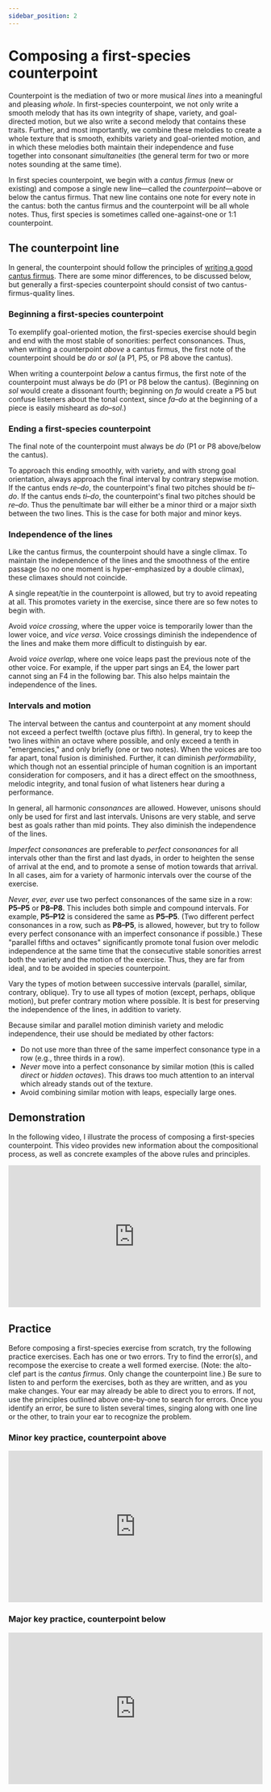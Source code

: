 ```yaml
---
sidebar_position: 2
---
```


# Composing a first-species counterpoint

Counterpoint is the mediation of two or more musical _lines_ into a meaningful and pleasing _whole_. In first-species counterpoint, we not only write a smooth melody that has its own integrity of shape, variety, and goal-directed motion, but we also write a second melody that contains these traits. Further, and most importantly, we combine these melodies to create a whole texture that is smooth, exhibits variety and goal-oriented motion, and in which these melodies both maintain their independence and fuse together into consonant _simultaneities_ (the general term for two or more notes sounding at the same time).

In first species counterpoint, we begin with a _cantus firmus_ (new or existing) and compose a single new line—called the _counterpoint_—above or below the cantus firmus. That new line contains one note for every note in the cantus: both the cantus firmus and the counterpoint will be all whole notes. Thus, first species is sometimes called one-against-one or 1:1 counterpoint.

## The counterpoint line

In general, the counterpoint should follow the principles of [writing a good cantus firmus](cantus-firmus). There are some minor differences, to be discussed below, but generally a first-species counterpoint should consist of two cantus-firmus-quality lines.

### Beginning a first-species counterpoint

To exemplify goal-oriented motion, the first-species exercise should begin and end with the most stable of sonorities: perfect consonances. Thus, when writing a counterpoint _above_ a cantus firmus, the first note of the counterpoint should be _do_ or _sol_ (a P1, P5, or P8 above the cantus).

When writing a counterpoint _below_ a cantus firmus, the first note of the counterpoint must always be _do_ (P1 or P8 below the cantus). (Beginning on _sol_ would create a dissonant fourth; beginning on _fa_ would create a P5 but confuse listeners about the tonal context, since _fa–do_ at the beginning of a piece is easily misheard as _do–sol_.)

### Ending a first-species counterpoint

The final note of the counterpoint must always be _do_ (P1 or P8 above/below the cantus).

To approach this ending smoothly, with variety, and with strong goal orientation, always approach the final interval by contrary stepwise motion. If the cantus ends _re_–_do_, the counterpoint's final two pitches should be _ti_–_do_. If the cantus ends _ti_–_do_, the counterpoint's final two pitches should be _re_–_do_. Thus the penultimate bar will either be a minor third or a major sixth between the two lines. This is the case for both major and minor keys.

### Independence of the lines

Like the cantus firmus, the counterpoint should have a single climax. To maintain the independence of the lines and the smoothness of the entire passage (so no one moment is hyper-emphasized by a double climax), these climaxes should not coincide.

A single repeat/tie in the counterpoint is allowed, but try to avoid repeating at all. This promotes variety in the exercise, since there are so few notes to begin with.

Avoid _voice crossing_, where the upper voice is temporarily lower than the lower voice, and _vice versa_. Voice crossings diminish the independence of the lines and make them more difficult to distinguish by ear.

Avoid _voice overlap_, where one voice leaps past the previous note of the other voice. For example, if the upper part sings an E4, the lower part cannot sing an F4 in the following bar. This also helps maintain the independence of the lines.

### Intervals and motion

The interval between the cantus and counterpoint at any moment should not exceed a perfect twelfth (octave plus fifth). In general, try to keep the two lines within an octave where possible, and only exceed a tenth in "emergencies," and only briefly (one or two notes). When the voices are too far apart, tonal fusion is diminished. Further, it can diminish _performability_, which though not an essential principle of human cognition is an important consideration for composers, and it has a direct effect on the smoothness, melodic integrity, and tonal fusion of what listeners hear during a performance.

In general, all harmonic _consonances_ are allowed. However, unisons should only be used for first and last intervals. Unisons are very stable, and serve best as goals rather than mid points. They also diminish the independence of the lines.

_Imperfect consonances_ are preferable to _perfect consonances_ for all intervals other than the first and last dyads, in order to heighten the sense of arrival at the end, and to promote a sense of motion towards that arrival. In all cases, aim for a variety of harmonic intervals over the course of the exercise.

_Never, ever, ever_ use two perfect consonances of the same size in a row: **P5–P5** or **P8–P8**. This includes both simple and compound intervals. For example, **P5–P12** is considered the same as **P5–P5**. (Two different perfect consonances in a row, such as **P8–P5**, is allowed, however, but try to follow every perfect consonance with an imperfect consonance if possible.) These "parallel fifths and octaves" significantly promote tonal fusion over melodic independence at the same time that the consecutive stable sonorities arrest both the variety and the motion of the exercise. Thus, they are far from ideal, and to be avoided in species counterpoint.

Vary the types of motion between successive intervals (parallel, similar, contrary, oblique). Try to use all types of motion (except, perhaps, oblique motion), but prefer contrary motion where possible. It is best for preserving the independence of the lines, in addition to variety.

Because similar and parallel motion diminish variety and melodic independence, their use should be mediated by other factors:

- Do not use more than three of the same imperfect consonance type in a row (e.g., three thirds in a row).
- _Never_ move into a perfect consonance by similar motion (this is called _direct_ or _hidden octaves_). This draws too much attention to an interval which already stands out of the texture.
- Avoid combining similar motion with leaps, especially large ones.

## Demonstration

In the following video, I illustrate the process of composing a first-species counterpoint. This video provides new information about the compositional process, as well as concrete examples of the above rules and principles.

<iframe src="http://player.vimeo.com/video/56828309" width="500" height="281" frameborder="0" webkitAllowFullScreen mozallowfullscreen allowFullScreen></iframe><br/>

## Practice

Before composing a first-species exercise from scratch, try the following practice exercises. Each has one or two errors. Try to find the error(s), and recompose the exercise to create a well formed exercise. (Note: the alto-clef part is the _cantus firmus_. Only change the counterpoint line.) Be sure to listen to and perform the exercises, both as they are written, and as you make changes. Your ear may already be able to direct you to errors. If not, use the principles outlined above one-by-one to search for errors. Once you identify an error, be sure to listen several times, singing along with one line or the other, to train your ear to recognize the problem.

### Minor key practice, counterpoint above

<iframe class="trinket" src="https://trinket.io/embed/music/a089e987ca" width="100%" height="300" frameborder="0" marginwidth="0" marginheight="0" allowfullscreen></iframe><br/>

### Major key practice, counterpoint below

<iframe class="trinket" src="https://trinket.io/embed/music/585810f762" width="100%" height="300" frameborder="0" marginwidth="0" marginheight="0" allowfullscreen></iframe><br/>

